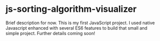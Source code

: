 # js-sorting-algorithm-visualizer
Brief description for now. This is my first JavaScript project. I used native Javascript enhanced with several ES6 features to build that small and simple project. Further details coming soon! 
